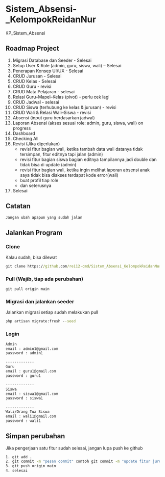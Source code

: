 # Sistem_Absensi-_KelompokReidanNur
KP_Sistem_Absensi 

## Roadmap Project
1. Migrasi Database dan Seeder - Selesai 
2. Setup User & Role (admin, guru, siswa, wali) – Selesai
3. Penerapan Konsep UI/UX - Selesai
4. CRUD Jurusan - Selesai
5. CRUD Kelas - Selesai
6. CRUD Guru - revisi
7. CRUD Mata Pelajaran - selesai 
8. Relasi Guru–Mapel–Kelas (pivot) - perlu cek lagi
9. CRUD Jadwal - selesai 
10. CRUD Siswa (terhubung ke kelas & jurusan) - revisi
11. CRUD Wali & Relasi Wali–Siswa - revisi
12. Absensi (input guru berdasarkan jadwal)
13. Laporan Absensi (akses sesuai role: admin, guru, siswa, wali) on progress
14. Dashboard
15. Checking All
16. Revisi (Jika diperlukan)
    - revisi fitur bagian wali, ketika tambah data wali datanya tidak tersimpan, fitur editnya tapi jalan (admin)
    - revisi fitur bagian siswa bagian editnya tampilannya jadi double dan tidak bisa di update (admin)
    - revisi fitur bagian wali, ketika ingin melihat laporan absensi anak saya tidak bisa diakses terdapat kode error(wali)
    - buat profil tiap role
    - dan seterusnya
17. Selesai

## Catatan
```cmd
Jangan ubah apapun yang sudah jalan
```

## Jalankan Program
### Clone
Kalau sudah, bisa dilewat
```cmd
git clone https://github.com/rei12-cmd/Sistem_Absensi_KelompokReidanNur.git
```

### Pull (Wajib, tiap ada perubahan)
```cmd
git pull origin main
```

### Migrasi dan jalankan seeder
Jalankan migrasi setiap sudah melakukan pull
```cmd
php artisan migrate:fresh --seed
```

### Login
```cmd
Admin
email : admin1@gmail.com
password : admin1

-------------
Guru
email : guru1@gmail.com
password : guru1

-------------
Siswa
email : siswa1@gmail.com
password : siswa1

-------------
Wali/Orang Tua Siswa
email : wali1@gmail.com
password : wali1
```

## Simpan perubahan
Jika pengerjaan satu fitur sudah selesai, jangan lupa push ke github
```cmd
1. git add .
2. git commit -m "pesan commit" contoh git commit -m "update fitur jurusan"
3. git push origin main
4. selesai
```
